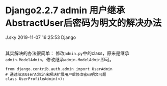 <div class="blog-article">
<h1 class="title">Django2.2.7 admin 用户继承AbstractUser后密码为明文的解决办法</h1>
<span class="author">J.sky</span>
<span class="time">2019-11-07 16:25:53</span>
<span class="tag">Django</span>
</div>
</br>

其实解决的办法很简单：
修改`admin.py`中的class，原来是继承`admin.ModelAdmin`，修改继承`admin.ModelAdmin`即可。


    from django.contrib.auth.admin import UserAdmin
    # 通过继承UserAdmin来解决扩展用户后修改密码明文问题
    class UserProfileAdmin(≈):